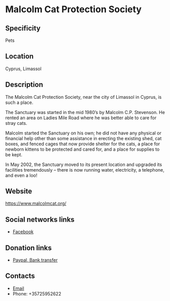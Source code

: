 # Malcolm Cat Protection Society

## Specificity
Pets

## Location
Cyprus, Limassol

## Description
The Malcolm Cat Protection Society, near the city of Limassol in Cyprus, is such a place.

The Sanctuary was started in the mid 1980’s by Malcolm C.P. Stevenson.
He rented an area on Ladies Mile Road where he was better able to care for stray cats.

Malcolm started the Sanctuary on his own; he did not have any physical or financial help other than some assistance in erecting the existing shed, cat boxes, and fenced cages that now provide shelter for the cats, a place for newborn kittens to be protected and cared for, and a place for supplies to be kept.

In May 2002, the Sanctuary moved to its present location and upgraded its facilities tremendously – there is now running water, electricity, a telephone, and even a loo!

## Website
https://www.malcolmcat.org/

## Social networks links
- [Facebook](https://www.facebook.com/groups/206019105304/)

## Donation links
- [Paypal, Bank transfer](https://www.malcolmcat.org/introduction/how-to-help/donate/)

## Contacts
- [Email](mailto:catsanctuary@hotmail.com)
- Phone: +35725952622
